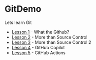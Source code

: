 # GitDemo
Lets learn Git

- [Lesson 1](Lessons/Lesson1.md) - What the Github?
- [Lesson 2](Lessons/Lesson2.md) - More than Source Control
- [Lesson 3](Lessons/Lesson3.md) - More than Source Control 2
- [Lesson 4](Lessons/Lesson4.md) - GitHub Copilot
- [Lesson 5](Lessons/Lesson5.md) - GitHub Actions
